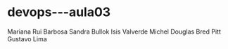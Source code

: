 # devops---aula03
Mariana Rui Barbosa
Sandra Bullok
Isis Valverde
Michel Douglas
Bred Pitt
Gustavo Lima
